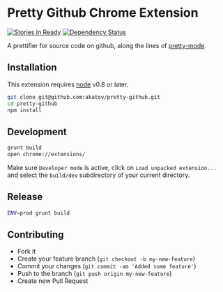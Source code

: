 # Pretty Github Chrome Extension

[![Stories in Ready](https://badge.waffle.io/akatov/pretty-github.png?label=ready&title=Ready)](https://waffle.io/akatov/pretty-github)
[![Dependency Status](https://img.shields.io/gemnasium/akatov/pretty-github.svg)](https://gemnasium.com/akatov/pretty-github)

A prettifier for source code on github, along the lines of
[pretty-mode](https://github.com/akatov/pretty-mode).

## Installation

This extension requires [node](https://github.com/joyent/node) v0.8 or later.

```bash
git clone git@github.com:akatov/pretty-github.git
cd pretty-github
npm install
```

## Development

```bash
grunt build
open chrome://extensions/
```

Make sure `Developer mode` is active, click on `Load unpacked extension...`
and select the `build/dev` subdirectory of your current directory.

## Release

```bash
ENV=prod grunt build
```

## Contributing

* Fork it
* Create your feature branch (`git checkout -b my-new-feature`)
* Commit your changes (`git commit -am 'Added some feature'`)
* Push to the branch (`git push origin my-new-feature`)
* Create new Pull Request
